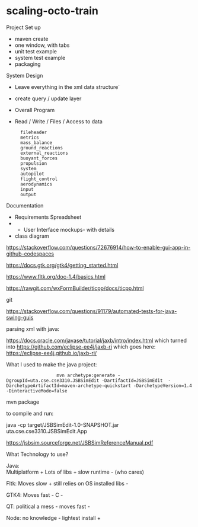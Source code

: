 # scaling-octo-train


Project Set up
* maven create
* one window, with tabs
* unit test example
* system test example
* packaging 

System Design
* Leave everything in the xml data structure`
* create query / update layer
 

* Overall Program
* Read / Write / Files / Access to data

        fileheader
        metrics
        mass_balance
        ground_reactions
        external_reactions
        buoyant_forces 
        propulsion 
        system 
        autopilot 
        flight_control 
        aerodynamics  
        input 
        output 
      
Documentation
* Requirements Spreadsheet
* * User Interface mockups- with details
* class diagram











https://stackoverflow.com/questions/72676914/how-to-enable-gui-app-in-github-codespaces

https://docs.gtk.org/gtk4/getting_started.html

https://www.fltk.org/doc-1.4/basics.html

https://rawgit.com/wxFormBuilder/ticpp/docs/ticpp.html

git 

https://stackoverflow.com/questions/91179/automated-tests-for-java-swing-guis

parsing xml with java:

https://docs.oracle.com/javase/tutorial/jaxb/intro/index.html
which turned into https://github.com/eclipse-ee4j/jaxb-ri
which goes here:
         https://eclipse-ee4j.github.io/jaxb-ri/
 
What I used to make the java project:

                        
                       mvn archetype:generate -DgroupId=uta.cse.cse3310.JSBSimEdit -DartifactId=JSBSimEdit  -DarchetypeArtifactId=maven-archetype-quickstart -DarchetypeVersion=1.4 -DinteractiveMode=false

mvn package

to compile and run:

java -cp target/JSBSimEdit-1.0-SNAPSHOT.jar uta.cse.cse3310.JSBSimEdit.App



https://jsbsim.sourceforge.net/JSBSimReferenceManual.pdf



What Technology to use?

Java:  
    Multiplatform +
    Lots of libs  +
    slow runtime  -  (who cares)


Fltk:
    Moves slow +
    still relies on OS installed libs  -


GTK4:
    Moves fast -
    C          -

QT:
    political a mess -
    moves fast       -

Node:
    no knowledge     -
    lightest install +





